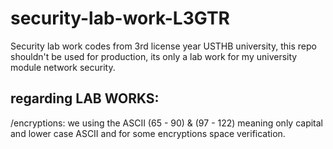 # security-lab-work-L3GTR

Security lab work codes from 3rd license year USTHB university, this repo shouldn't be used for production, its only a lab work for my university module network security.

## regarding LAB WORKS:

/encryptions: we using the ASCII (65 - 90) & (97 - 122) meaning only capital and lower case ASCII and for some encryptions space verification.
